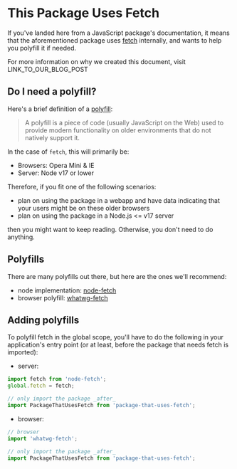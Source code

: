 # This Package Uses Fetch

If you've landed here from a JavaScript package's documentation, it means that the aforementioned package uses [fetch](https://developer.mozilla.org/en-US/docs/Web/API/Fetch_API) internally, and wants to help you polyfill it if needed.

For more information on why we created this document, visit LINK_TO_OUR_BLOG_POST

## Do I need a polyfill?

Here's a brief definition of a [polyfill](https://developer.mozilla.org/en-US/docs/Glossary/Polyfill):

> A polyfill is a piece of code (usually JavaScript on the Web) used to provide modern functionality on older environments that do not natively support it.

In the case of `fetch`, this will primarily be:

- Browsers: Opera Mini & IE
- Server: Node v17 or lower

Therefore, if you fit one of the following scenarios:
- plan on using the package in a webapp and have data indicating that your users might be on these older browsers
- plan on using the package in a Node.js <= v17 server 

then you might want to keep reading. Otherwise, you don't need to do anything.

## Polyfills

There are many polyfills out there, but here are the ones we'll recommend:

- node implementation: [node-fetch](https://github.com/bitinn/node-fetch)
- browser polyfill: [whatwg-fetch](https://github.com/github/fetch)

## Adding polyfills

To polyfill fetch in the global scope, you'll have to do the following in your application's entry point (or at least, before the package that needs fetch is imported):


- server:

```ts
import fetch from 'node-fetch';
global.fetch = fetch;

// only import the package _after_
import PackageThatUsesFetch from 'package-that-uses-fetch';
```

- browser:

```ts
// browser
import 'whatwg-fetch';

// only import the package _after_
import PackageThatUsesFetch from 'package-that-uses-fetch';
```
